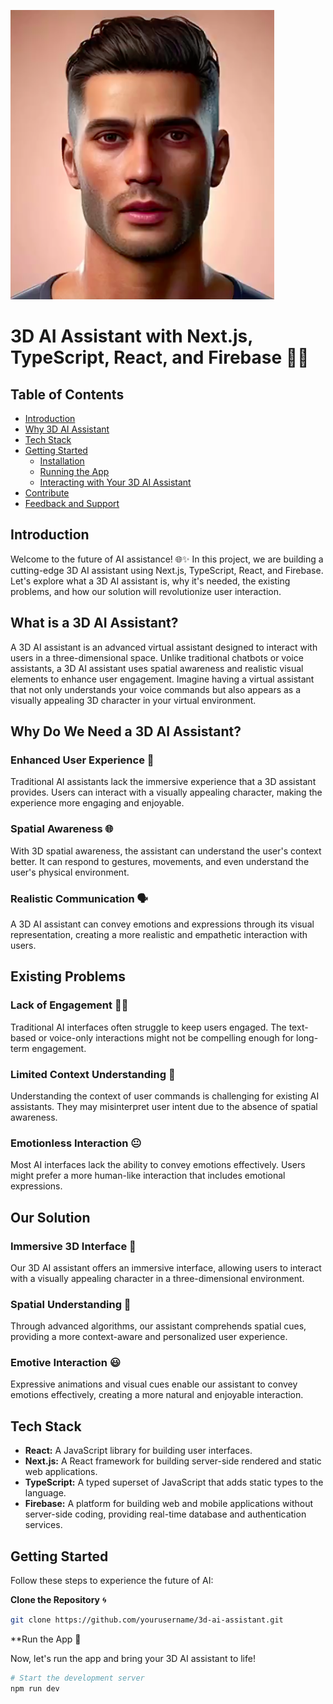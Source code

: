 ![Alt Text](https://github.com/RRaghulRajkumar/3D-AI-Assistant/blob/main/components/ai%20avatar.png)



# 3D AI Assistant with Next.js, TypeScript, React, and Firebase 🔮🤖
## Table of Contents
- [Introduction](#introduction)
- [Why 3D AI Assistant](#why-3d-ai-assistant)
- [Tech Stack](#tech-stack)
- [Getting Started](#getting-started)
  - [Installation](#installing-dependencies)
  - [Running the App](#run-the-app)
  - [Interacting with Your 3D AI Assistant](#interact-with-your-3d-ai-assistant)
- [Contribute](#contribute)
- [Feedback and Support](#feedback-and-support)


## Introduction

Welcome to the future of AI assistance! 🌐✨ In this project, we are building a cutting-edge 3D AI assistant using Next.js, TypeScript, React, and Firebase. Let's explore what a 3D AI assistant is, why it's needed, the existing problems, and how our solution will revolutionize user interaction.

## What is a 3D AI Assistant?

A 3D AI assistant is an advanced virtual assistant designed to interact with users in a three-dimensional space. Unlike traditional chatbots or voice assistants, a 3D AI assistant uses spatial awareness and realistic visual elements to enhance user engagement. Imagine having a virtual assistant that not only understands your voice commands but also appears as a visually appealing 3D character in your virtual environment.

## Why Do We Need a 3D AI Assistant?

### Enhanced User Experience 🚀

Traditional AI assistants lack the immersive experience that a 3D assistant provides. Users can interact with a visually appealing character, making the experience more engaging and enjoyable.

### Spatial Awareness 🌐

With 3D spatial awareness, the assistant can understand the user's context better. It can respond to gestures, movements, and even understand the user's physical environment.

### Realistic Communication 🗣️

A 3D AI assistant can convey emotions and expressions through its visual representation, creating a more realistic and empathetic interaction with users.

## Existing Problems

### Lack of Engagement 🤷‍♂️

Traditional AI interfaces often struggle to keep users engaged. The text-based or voice-only interactions might not be compelling enough for long-term engagement.

### Limited Context Understanding 🧠

Understanding the context of user commands is challenging for existing AI assistants. They may misinterpret user intent due to the absence of spatial awareness.

### Emotionless Interaction 😐

Most AI interfaces lack the ability to convey emotions effectively. Users might prefer a more human-like interaction that includes emotional expressions.

## Our Solution

### Immersive 3D Interface 🌈

Our 3D AI assistant offers an immersive interface, allowing users to interact with a visually appealing character in a three-dimensional environment.

### Spatial Understanding 🔄

Through advanced algorithms, our assistant comprehends spatial cues, providing a more context-aware and personalized user experience.

### Emotive Interaction 😃

Expressive animations and visual cues enable our assistant to convey emotions effectively, creating a more natural and enjoyable interaction.

## Tech Stack

- **React:** A JavaScript library for building user interfaces.
- **Next.js:** A React framework for building server-side rendered and static web applications.
- **TypeScript:** A typed superset of JavaScript that adds static types to the language.
- **Firebase:** A platform for building web and mobile applications without server-side coding, providing real-time database and authentication services.

## Getting Started

Follow these steps to experience the future of AI:

 **Clone the Repository** 🌀
   ```bash
   git clone https://github.com/yourusername/3d-ai-assistant.git
```
**Run the App 🚀

Now, let's run the app and bring your 3D AI assistant to life!

```bash
# Start the development server
npm run dev
```
